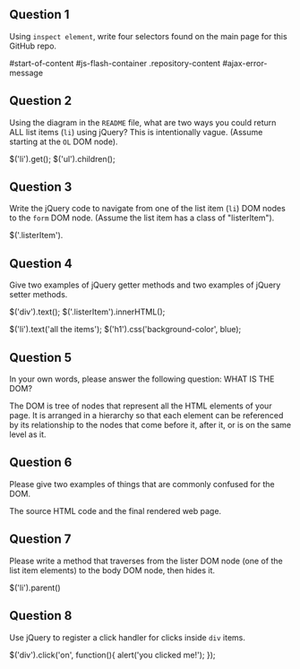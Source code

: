 ## Question 1

Using `inspect element`, write four selectors found on the main page for this
GitHub repo.

<!-- your answer starts here -->
#start-of-content
#js-flash-container
.repository-content
#ajax-error-message
<!-- your answer ends here -->

## Question 2

Using the diagram in the `README` file, what are two ways you could return ALL
list items (`li`) using jQuery? This is intentionally vague. (Assume starting
at the `OL` DOM node).

<!-- your answer starts here -->
$('li').get();
$('ul').children();
<!-- your answer ends here -->

## Question 3

Write the jQuery code to navigate from one of the list item (`li`) DOM nodes to
the `form` DOM node. (Assume the list item has a class of "listerItem").

<!-- your answer starts here -->
$('.listerItem').
<!-- your answer ends here -->

## Question 4

Give two examples of jQuery getter methods and two examples of jQuery setter
methods.

<!-- your answer starts here -->
$('div').text();
$('.listerItem').innerHTML();

$('li').text('all the items');
$('h1').css('background-color', blue);
<!-- your answer ends here -->

## Question 5

In your own words, please answer the following question: WHAT IS THE DOM?

<!-- your answer starts here -->
The DOM is tree of nodes that represent all the HTML elements of your page. It
is arranged in a hierarchy so that each element can be referenced by its
relationship to the nodes that come before it, after it, or is on the same
level as it.
<!-- your answer ends here -->

## Question 6

Please give two examples of things that are commonly confused for the DOM.

<!-- your answer starts here -->
The source HTML code and the final rendered web page.
<!-- your answer ends here -->

## Question 7

Please write a method that traverses from the lister DOM node (one of the list
item elements) to the body DOM node, then hides it.

<!-- your answer starts here -->
$('li').parent()
<!-- your answer ends here -->

## Question 8

Use jQuery to register a click handler for clicks inside `div` items.

<!-- your answer starts here -->
$('div').click('on', function(){
  alert('you clicked me!');
});
<!-- your answer ends here -->
